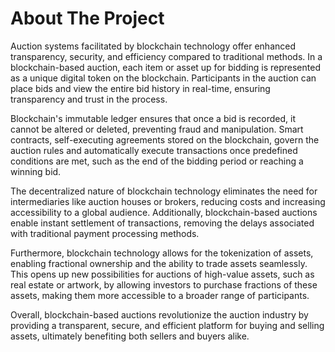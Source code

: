 # About The Project

Auction systems facilitated by blockchain technology offer enhanced transparency, security, and efficiency compared to traditional methods. In a blockchain-based auction, each item or asset up for bidding is represented as a unique digital token on the blockchain. Participants in the auction can place bids and view the entire bid history in real-time, ensuring transparency and trust in the process.

Blockchain's immutable ledger ensures that once a bid is recorded, it cannot be altered or deleted, preventing fraud and manipulation. Smart contracts, self-executing agreements stored on the blockchain, govern the auction rules and automatically execute transactions once predefined conditions are met, such as the end of the bidding period or reaching a winning bid.

The decentralized nature of blockchain technology eliminates the need for intermediaries like auction houses or brokers, reducing costs and increasing accessibility to a global audience. Additionally, blockchain-based auctions enable instant settlement of transactions, removing the delays associated with traditional payment processing methods.

Furthermore, blockchain technology allows for the tokenization of assets, enabling fractional ownership and the ability to trade assets seamlessly. This opens up new possibilities for auctions of high-value assets, such as real estate or artwork, by allowing investors to purchase fractions of these assets, making them more accessible to a broader range of participants.

Overall, blockchain-based auctions revolutionize the auction industry by providing a transparent, secure, and efficient platform for buying and selling assets, ultimately benefiting both sellers and buyers alike.

